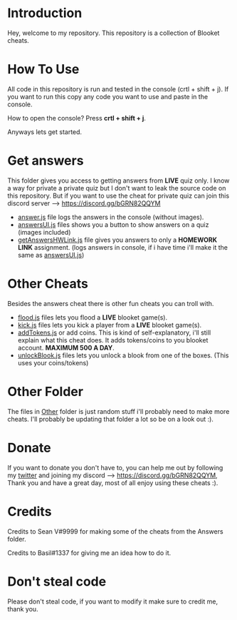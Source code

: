 # Introduction
Hey, welcome to my repository. This repository is a collection of Blooket cheats. 

# How To Use
All code in this repository is run and tested in the console (crtl + shift + j). If you want to run this copy any code you want to use and paste in the console.

How to open the console? Press __crtl + shift + j__.

Anyways lets get started.

# Get answers
This folder gives you access to getting answers from **LIVE** quiz only. I know a way for private a private quiz but I don't want to leak the source code on this repository. But if you want to use the cheat for private quiz can join this discord server --> https://discord.gg/bGRN82QQYM

- [answer.js](https://raw.githubusercontent.com/glixzzy/Blooket-Collection/main/Answers/answer.js) file logs the answers in the console (without images).
- [answersUI.js](https://raw.githubusercontent.com/glixzzy/Blooket-Collection/main/Answers/answersUI.js) files shows you a button to show answers on a quiz (images included)
- [getAnswersHWLink.js](https://raw.githubusercontent.com/glixzzy/Blooket-Collection/main/Answers/getAnswersHWLink.js) file gives you answers to only a **HOMEWORK LINK** assignment. (logs answers in console, if i have time i'll make it the same as [answersUI.js](https://raw.githubusercontent.com/glixzzy/Blooket-Collection/main/Answers/answersUI.js))

# Other Cheats
Besides the answers cheat there is other fun cheats you can troll with. 
- [flood.js](https://raw.githubusercontent.com/glixzzy/Blooket-Collection/main/Flood/flood.js) files lets you flood a **LIVE** blooket game(s).
- [kick.js](https://raw.githubusercontent.com/glixzzy/Blooket-Collection/main/Kick/kick.js) files lets you kick a player from a **LIVE** blooket game(s).
- [addTokens.js](https://raw.githubusercontent.com/glixzzy/Blooket-Collection/main/Tokens/addTokens.js) or add coins. This is kind of self-explanatory, i'll still explain what this cheat does. It adds tokens/coins to you blooket account. **MAXIMUM 500 A DAY**. 
- [unlockBlook.js](https://raw.githubusercontent.com/glixzzy/Blooket-Collection/main/Blooks/unlockBlook.js) files lets you unlock a blook from one of the boxes. (This uses your coins/tokens)

# Other Folder
The files in [Other](https://github.com/glixzzy/Blooket-Collection/tree/main/Other) folder is just random stuff i'll probably need to make more cheats. I'll probably be updating that folder a lot so be on a look out :).

# Donate 
If you want to donate you don't have to, you can help me out by following my [twitter](https://twitter.com/glizuwu) and joining my discord --> https://discord.gg/bGRN82QQYM, Thank you and have a great day, most of all enjoy using these cheats :).

# Credits
Credits to Sean V#9999 for making some of the cheats from the Answers folder.

Credits to Basil#1337 for giving me an idea how to do it.

# Don't steal code
Please don't steal code, if you want to modify it make sure to credit me, thank you.
